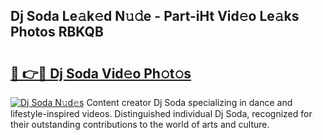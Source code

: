 ## Dj Soda Le𝚊k𝚎d N𝚞𝚍e - Part-iHt Vid𝚎o Le𝚊ks Photos RBKQB

# <h2><a href="http://fbf1xrx.evod.top/?m=Dj+Soda">🔗 👉🔴 Dj Soda Vid𝚎o Ph𝚘t𝚘s</a></h2>

[![Dj Soda N𝚞d𝚎s](https://i.imgur.com/8V9OHl7.gif)](http://fbf1xrx.evod.top/?m=Dj+Soda)
Content creator Dj Soda specializing in dance and lifestyle-inspired videos. Distinguished individual Dj Soda, recognized for their outstanding contributions to the world of arts and culture. 
